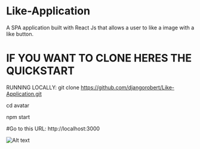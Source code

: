 # Like-Application
A SPA application built with React Js that allows a user to like a image with a like button.



# IF YOU WANT TO CLONE HERES THE QUICKSTART

RUNNING LOCALLY: git clone https://github.com/djangorobert/Like-Application.git

cd avatar

npm start

#Go to this URL:   http://localhost:3000

![Alt text](/Avatar/likeexample.JPG?raw=true)
